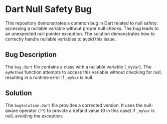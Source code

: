 # Dart Null Safety Bug

This repository demonstrates a common bug in Dart related to null safety: accessing a nullable variable without proper null checks.  The bug leads to an unexpected null pointer exception.  The solution demonstrates how to correctly handle nullable variables to avoid this issue.

## Bug Description

The `bug.dart` file contains a class with a nullable variable (`_myVar`).  The `myMethod` function attempts to access this variable without checking for null, resulting in a runtime error if `_myVar` is null. 

## Solution

The `bugSolution.dart` file provides a corrected version. It uses the null-aware operator (`??`) to provide a default value (0 in this case) if `_myVar` is null, avoiding the exception.